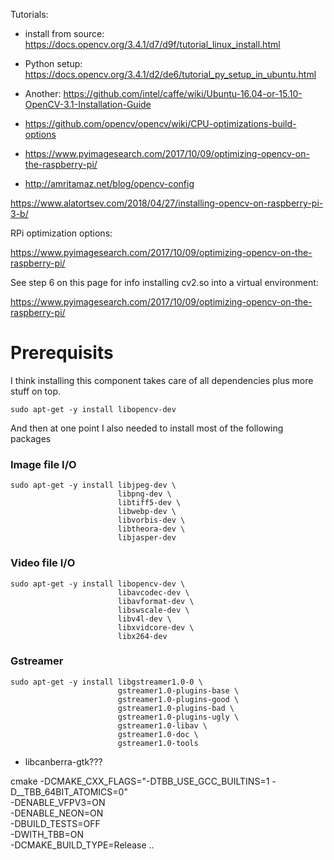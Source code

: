 
Tutorials:

- install from source: https://docs.opencv.org/3.4.1/d7/d9f/tutorial_linux_install.html
- Python setup:        https://docs.opencv.org/3.4.1/d2/de6/tutorial_py_setup_in_ubuntu.html
- Another: https://github.com/intel/caffe/wiki/Ubuntu-16.04-or-15.10-OpenCV-3.1-Installation-Guide


- https://github.com/opencv/opencv/wiki/CPU-optimizations-build-options
- https://www.pyimagesearch.com/2017/10/09/optimizing-opencv-on-the-raspberry-pi/
- http://amritamaz.net/blog/opencv-config


https://www.alatortsev.com/2018/04/27/installing-opencv-on-raspberry-pi-3-b/

RPi optimization options:

https://www.pyimagesearch.com/2017/10/09/optimizing-opencv-on-the-raspberry-pi/


See step 6 on this page for info installing cv2.so into a virtual environment:

https://www.pyimagesearch.com/2017/10/09/optimizing-opencv-on-the-raspberry-pi/



# Prerequisits

I think installing this component takes care of all dependencies plus more stuff on top.

    sudo apt-get -y install libopencv-dev

And then at one point I also needed to install most of the following packages

### Image file I/O

    sudo apt-get -y install libjpeg-dev \
                            libpng-dev \
                            libtiff5-dev \
                            libwebp-dev \
                            libvorbis-dev \
                            libtheora-dev \
                            libjasper-dev

### Video file I/O

    sudo apt-get -y install libopencv-dev \
                            libavcodec-dev \
                            libavformat-dev \
                            libswscale-dev \
                            libv4l-dev \
                            libxvidcore-dev \
                            libx264-dev

### Gstreamer

    sudo apt-get -y install libgstreamer1.0-0 \
                            gstreamer1.0-plugins-base \
                            gstreamer1.0-plugins-good \
                            gstreamer1.0-plugins-bad \
                            gstreamer1.0-plugins-ugly \
                            gstreamer1.0-libav \
                            gstreamer1.0-doc \
                            gstreamer1.0-tools


- libcanberra-gtk???









cmake -DCMAKE_CXX_FLAGS="-DTBB_USE_GCC_BUILTINS=1 -D__TBB_64BIT_ATOMICS=0" \
   -DENABLE_VFPV3=ON \
   -DENABLE_NEON=ON \
   -DBUILD_TESTS=OFF \
   -DWITH_TBB=ON \
   -DCMAKE_BUILD_TYPE=Release ..



